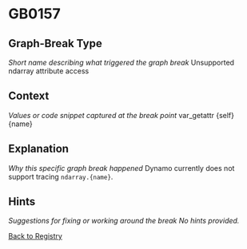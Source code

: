 # GB0157

## Graph-Break Type
*Short name describing what triggered the graph break*
Unsupported ndarray attribute access

## Context
*Values or code snippet captured at the break point*
var_getattr {self} {name}

## Explanation
*Why this specific graph break happened*
Dynamo currently does not support tracing `ndarray.{name}`.

## Hints
*Suggestions for fixing or working around the break*
*No hints provided.*



[Back to Registry](../index.md)
